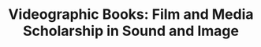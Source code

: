 ---
templateKey: videographicbooks-page
title: "Videographic Books: Film and Media Scholarship in Sound and Image"
---